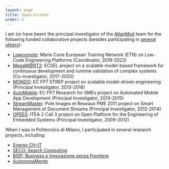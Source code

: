 ```yaml
---
layout: page
title: Supervisions
order: 3
---
```


I am (or have been) the principal investigator of the [AtlanMod](http://web.emn.fr/x-info/atlanmod/index.php?title=Main_Page) team for the following funded collaborative projects (besides participating in [several others](http://web.emn.fr/x-info/atlanmod/index.php?title=Projects)):

* [Lowcomote](https://www.lowcomote.eu/): Marie Curie European Training Network (ETN) on Low-Code Engineering Platforms (Coordinator, 2019-2022)
* [MegaM@RT2](https://megamart2-ecsel.eu/): ECSEL project on a scalable model-based framework for continuous development and runtime validation of complex systems (Co-investigator, 2017-2020)
* [MONDO](http://www.mondo-project.org/): EC FP7 STREP project on scalable model-driven engineering (Principal Investigator, 2013-2016)
* [AutoMobile](http://automobile.webratio.com/): EC FP7 Research for SMEs project on Automated Mobile App Development (Principal Investigator, 2013-2015)
* [StreamMaster](http://www.irccyn.ec-nantes.fr/fr/projets-ivc/projet-streammaster-ivc): Pole Images et Reseaux PME 2011 project on Smart Management of Document Streams (Principal Investigator, 2012-2014)
* [OPEES](https://itea3.org/project/opees.html): ITEA 2 Call 3 project on Open Platform for the Engineering of Embedded Systems (Principal Investigator, 2009-2012)

When I was in Politecnico di Milano, I participated in several research projects, including:

* [Energy CH-IT](http://www.fondazionepolitecnico.it/it/cosa-facciamo/progetti-di-innovazione/item/energy-ch-it-distretto-per-le-tecnologie-e-i-materiali-per-l-efficienza-energetica-dell-insubria)
* [SECO: Search Computing](https://cordis.europa.eu/project/rcn/88591/factsheet/en)
* [BISF: Business e Innovazione senza Frontiere](http://www.fondazionepolitecnico.it/it/cosa-facciamo/progetti-di-innovazione/item/bisf-business-e-innovazione-senza-frontiere)
* [AutonomaMente](http://autonomamente.como.polimi.it/index85f3.html?option=com_content&task=view&id=15&Itemid=16)